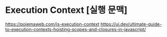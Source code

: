# Execution Context [실행 문맥]

https://poiemaweb.com/js-execution-context
https://ui.dev/ultimate-guide-to-execution-contexts-hoisting-scopes-and-closures-in-javascript/
